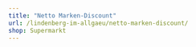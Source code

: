 ```yaml
---
title: "Netto Marken-Discount"
url: /lindenberg-im-allgaeu/netto-marken-discount/
shop: Supermarkt
---
```

